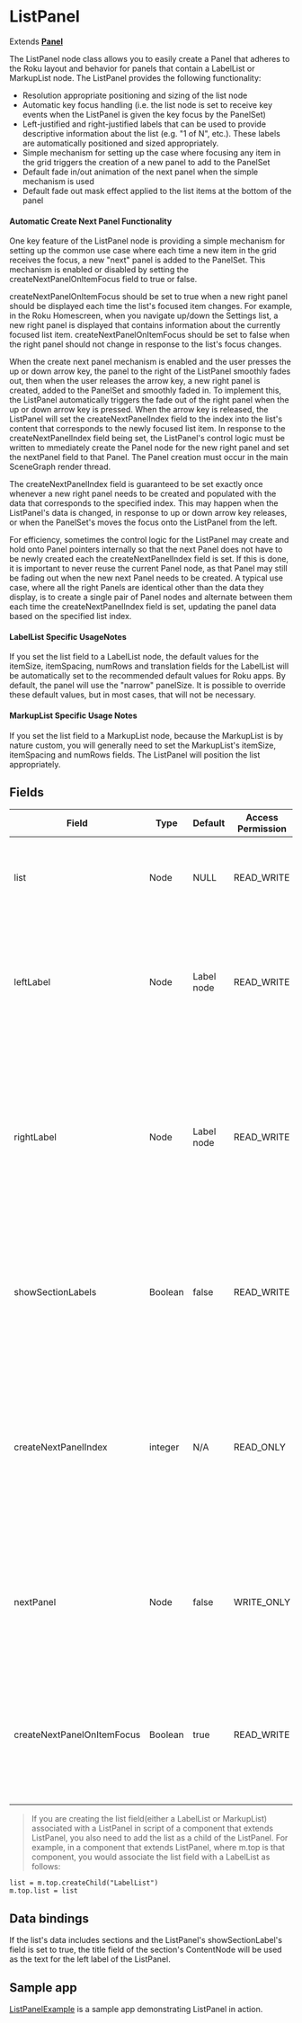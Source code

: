 ListPanel
=========

Extends [**Panel**](/docs/references/scenegraph/sliding-panels-nodes/panel.md)

The ListPanel node class allows you to easily create a Panel that adheres to the Roku layout and behavior for panels that contain a LabelList or MarkupList node. The ListPanel provides the following functionality:

*   Resolution appropriate positioning and sizing of the list node
*   Automatic key focus handling (i.e. the list node is set to receive key events when the ListPanel is given the key focus by the PanelSet)
*   Left-justified and right-justified labels that can be used to provide descriptive information about the list (e.g. "1 of N", etc.). These labels are automatically positioned and sized appropriately.
*   Simple mechanism for setting up the case where focusing any item in the grid triggers the creation of a new panel to add to the PanelSet
*   Default fade in/out animation of the next panel when the simple mechanism is used
*   Default fade out mask effect applied to the list items at the bottom of the panel

#### Automatic Create Next Panel Functionality

One key feature of the ListPanel node is providing a simple mechanism for setting up the common use case where each time a new item in the grid receives the focus, a new "next" panel is added to the PanelSet. This mechanism is enabled or disabled by setting the createNextPanelOnItemFocus field to true or false.

createNextPanelOnItemFocus should be set to true when a new right panel should be displayed each time the list's focused item changes. For example, in the Roku Homescreen, when you navigate up/down the Settings list, a new right panel is displayed that contains information about the currently focused list item. createNextPanelOnItemFocus should be set to false when the right panel should not change in response to the list's focus changes. 

When the create next panel mechanism is enabled and the user presses the up or down arrow key, the panel to the right of the ListPanel smoothly fades out, then when the user releases the arrow key, a new right panel is created, added to the PanelSet and smoothly faded in. To implement this, the ListPanel automatically triggers the fade out of the right panel when the up or down arrow key is pressed. When the arrow key is released, the ListPanel will set the createNextPanelIndex field to the index into the list's content that corresponds to the newly focused list item. In response to the createNextPanelIndex field being set, the ListPanel's control logic must be written to mmediately create the Panel node for the new right panel and set the nextPanel field to that Panel. The Panel creation must occur in the main SceneGraph render thread.

The createNextPanelIndex field is guaranteed to be set exactly once whenever a new right panel needs to be created and populated with the data that corresponds to the specified index. This may happen when the ListPanel's data is changed, in response to up or down arrow key releases, or when the PanelSet's moves the focus onto the ListPanel from the left.

For efficiency, sometimes the control logic for the ListPanel may create and hold onto Panel pointers internally so that the next Panel does not have to be newly created each the createNextPanelIndex field is set. If this is done, it is important to never reuse the current Panel node, as that Panel may still be fading out when the new next Panel needs to be created. A typical use case, where all the right Panels are identical other than the data they display, is to create a single pair of Panel nodes and alternate between them each time the createNextPanelIndex field is set, updating the panel data based on the specified list index.

#### LabelList Specific UsageNotes

If you set the list field to a LabelList node, the default values for the itemSize, itemSpacing, numRows and translation fields for the LabelList will be automatically set to the recommended default values for Roku apps. By default, the panel will use the "narrow" panelSize. It is possible to override these default values, but in most cases, that will not be necessary.

#### MarkupList Specific Usage Notes

If you set the list field to a MarkupList node, because the MarkupList is by nature custom, you will generally need to set the MarkupList's itemSize, itemSpacing and numRows fields. The ListPanel will position the list appropriately.

Fields
------

| Field | Type | Default | Access Permission | Description |
| --- | --- | --- | --- | --- |
| list | Node | NULL | READ\_WRITE | The list field should be set to either a LabelList or MarkupList node to be displayed in the Panel. See the LabelList and MarkupList notes above about setting up the list's layout. |
| leftLabel | Node | Label node | READ\_WRITE | The leftLabel field is set to a Label node that is positioned just above the left/top corner of the list. Setting the Label node's text field will cause that text string to be displayed. Setting other fields of the Label node can be used to adjust the Label's text color and other visual attributes. |
| rightLabel | Node | Label node | READ\_WRITE | The rightLabel field is set to a Label node that is positioned just above the right/top corner of the list. Setting the Label node's text field will cause that text string to be displayed. Setting other fields of the Label node can be used to adjust the Label's text color and other visual attributes.  <br>  <br>The rightLabel is often used to display a "1 of N" message that reflects the index of the list's focused item. |
| showSectionLabels | Boolean | false | READ\_WRITE | If showSectionLabels is set to true and the data for the list node is divided into sections, the Title attribute of the current section will be displayed as the leftLabel of the list. As the list items scroll, the leftLabel will smoothly transition as each section of the list reaches the focus position. |
| createNextPanelIndex | integer | N/A | READ\_ONLY | When the createNextPanelOnItemFocus field is true, createNextPanel is set when a new panel needs to be created and added to the PanelSet. The value of the field is the index of the list's content that should be used to create and populate the new panel.  <br>  <br>The createNextPanelIndex field is guaranteed to be set exactly once whenever the next panel for the focused list item needs to be created. |
| nextPanel | Node | false | WRITE\_ONLY | When the createNextPanelOnItemFocus field is true, the nextPanel field should be set to a Panel node to the next panel to add to the PanelSet in response to the createNextPanelIndex field being set. It must be set immediately in repsonse to the createNextPanelIndex field being set. |
| createNextPanelOnItemFocus | Boolean | true | READ\_WRITE | When set to true, the Create Next Panel mechanism is enabled (i.e. the createNextPanelIndex field will be set when a new list item receives the focus). When set to false, the Create Next Panel mechanism is disabled (i.e. the createNextPanelIndex field will not be set when a new list item receives the focus). |

> If you are creating the list field(either a LabelList or MarkupList) associated with a ListPanel in script of a component that extends ListPanel, you also need to add the list as a child of the ListPanel. For example, in a component that extends ListPanel, where m.top is that component, you would associate the list field with a LabelList as follows:

    list = m.top.createChild("LabelList")
    m.top.list = list
    

Data bindings
-------------

If the list's data includes sections and the ListPanel's showSectionLabel's field is set to true, the title field of the section's ContentNode will be used as the text for the left label of the ListPanel.

Sample app
----------

[ListPanelExample](https://github.com/rokudev/samples/tree/master/ux%20components/sliding%20panels/ListPanelExample) is a sample app demonstrating ListPanel in action.